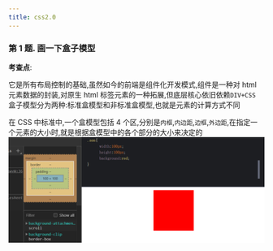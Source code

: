 ```yaml
---
title: css2.0
---
```


### 第 1 题. 画一下盒子模型

**考查点**:

它是所有布局控制的基础,虽然如今的前端是组件化开发模式,组件是一种对 html 元素数据的封装,对原生 html 标签元素的一种拓展,但底层核心依旧依赖`DIV+CSS`
盒子模型分为两种:标准盒模型和非标准盒模型,也就是元素的计算方式不同

在 CSS 中标准中,一个盒模型包括 4 个区,分别是`内框`,`内边距`,`边框`,`外边距`,在指定一个元素的大小时,就是根据盒模型中的各个部分的大小来决定的
<img class="medium-zoom lazy" loading="lazy"  src ="../images/css-article-imgs/css2.0/box-model.png" alt="盒子模型" />
